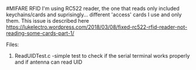 #MIFARE RFID
I'm using RC522 reader, the one that reads only included keychains/cards and suprisingly... different 'access' cards I use and 
only them.
This issue is described here https://lukelectro.wordpress.com/2018/03/08/fixed-rc522-rfid-reader-not-reading-some-cards-part-1/

Files:
1. ReadUIDTest.c -simple test to check if the serial terminal works properly and if antenna can read UID
